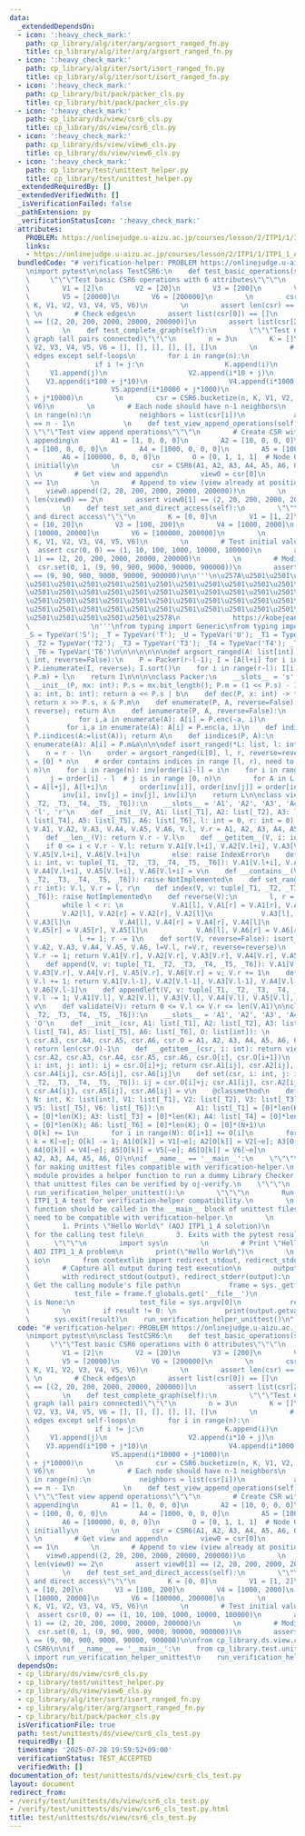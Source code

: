 ```yaml
---
data:
  _extendedDependsOn:
  - icon: ':heavy_check_mark:'
    path: cp_library/alg/iter/arg/argsort_ranged_fn.py
    title: cp_library/alg/iter/arg/argsort_ranged_fn.py
  - icon: ':heavy_check_mark:'
    path: cp_library/alg/iter/sort/isort_ranged_fn.py
    title: cp_library/alg/iter/sort/isort_ranged_fn.py
  - icon: ':heavy_check_mark:'
    path: cp_library/bit/pack/packer_cls.py
    title: cp_library/bit/pack/packer_cls.py
  - icon: ':heavy_check_mark:'
    path: cp_library/ds/view/csr6_cls.py
    title: cp_library/ds/view/csr6_cls.py
  - icon: ':heavy_check_mark:'
    path: cp_library/ds/view/view6_cls.py
    title: cp_library/ds/view/view6_cls.py
  - icon: ':heavy_check_mark:'
    path: cp_library/test/unittest_helper.py
    title: cp_library/test/unittest_helper.py
  _extendedRequiredBy: []
  _extendedVerifiedWith: []
  _isVerificationFailed: false
  _pathExtension: py
  _verificationStatusIcon: ':heavy_check_mark:'
  attributes:
    PROBLEM: https://onlinejudge.u-aizu.ac.jp/courses/lesson/2/ITP1/1/ITP1_1_A
    links:
    - https://onlinejudge.u-aizu.ac.jp/courses/lesson/2/ITP1/1/ITP1_1_A
  bundledCode: "# verification-helper: PROBLEM https://onlinejudge.u-aizu.ac.jp/courses/lesson/2/ITP1/1/ITP1_1_A\n\
    \nimport pytest\n\nclass TestCSR6:\n    def test_basic_operations(self):\n   \
    \     \"\"\"Test basic CSR6 operations with 6 attributes\"\"\"\n        K = [1]\n\
    \        V1 = [2]\n        V2 = [20]\n        V3 = [200]\n        V4 = [2000]\n\
    \        V5 = [20000]\n        V6 = [200000]\n        \n        csr = CSR6.bucketize(3,\
    \ K, V1, V2, V3, V4, V5, V6)\n        \n        assert len(csr) == 3\n       \
    \ \n        # Check edges\n        assert list(csr[0]) == []\n        assert list(csr[1])\
    \ == [(2, 20, 200, 2000, 20000, 200000)]\n        assert list(csr[2]) == []\n\
    \        \n    def test_complete_graph(self):\n        \"\"\"Test CSR6 with complete\
    \ graph (all pairs connected)\"\"\"\n        n = 3\n        K = []\n        V1,\
    \ V2, V3, V4, V5, V6 = [], [], [], [], [], []\n        \n        # Create all\
    \ edges except self-loops\n        for i in range(n):\n            for j in range(n):\n\
    \                if i != j:\n                    K.append(i)\n               \
    \     V1.append(j)\n                    V2.append(i*10 + j)\n                \
    \    V3.append(i*100 + j*10)\n                    V4.append(i*1000 + j*100)\n\
    \                    V5.append(i*10000 + j*1000)\n                    V6.append(i*100000\
    \ + j*10000)\n        \n        csr = CSR6.bucketize(n, K, V1, V2, V3, V4, V5,\
    \ V6)\n        \n        # Each node should have n-1 neighbors\n        for i\
    \ in range(n):\n            neighbors = list(csr[i])\n            assert len(neighbors)\
    \ == n - 1\n            \n    def test_view_append_operations(self):\n       \
    \ \"\"\"Test view append operations\"\"\"\n        # Create CSR with space for\
    \ appending\n        A1 = [1, 0, 0, 0]\n        A2 = [10, 0, 0, 0]\n        A3\
    \ = [100, 0, 0, 0]\n        A4 = [1000, 0, 0, 0]\n        A5 = [10000, 0, 0, 0]\n\
    \        A6 = [100000, 0, 0, 0]\n        O = [0, 1, 1, 1]  # Node 0 has 1 edge\
    \ initially\n        \n        csr = CSR6(A1, A2, A3, A4, A5, A6, O)\n       \
    \ \n        # Get view and append\n        view0 = csr[0]\n        assert len(view0)\
    \ == 1\n        \n        # Append to view (view already at position 1)\n    \
    \    view0.append((2, 20, 200, 2000, 20000, 200000))\n        \n        assert\
    \ len(view0) == 2\n        assert view0[1] == (2, 20, 200, 2000, 20000, 200000)\n\
    \        \n    def test_set_and_direct_access(self):\n        \"\"\"Test set operation\
    \ and direct access\"\"\"\n        K = [0, 0]\n        V1 = [1, 2]\n        V2\
    \ = [10, 20]\n        V3 = [100, 200]\n        V4 = [1000, 2000]\n        V5 =\
    \ [10000, 20000]\n        V6 = [100000, 200000]\n        \n        csr = CSR6.bucketize(3,\
    \ K, V1, V2, V3, V4, V5, V6)\n        \n        # Test initial values\n      \
    \  assert csr(0, 0) == (1, 10, 100, 1000, 10000, 100000)\n        assert csr(0,\
    \ 1) == (2, 20, 200, 2000, 20000, 200000)\n        \n        # Modify\n      \
    \  csr.set(0, 1, (9, 90, 900, 9000, 90000, 900000))\n        assert csr(0, 1)\
    \ == (9, 90, 900, 9000, 90000, 900000)\n\n'''\n\u257A\u2501\u2501\u2501\u2501\u2501\
    \u2501\u2501\u2501\u2501\u2501\u2501\u2501\u2501\u2501\u2501\u2501\u2501\u2501\
    \u2501\u2501\u2501\u2501\u2501\u2501\u2501\u2501\u2501\u2501\u2501\u2501\u2501\
    \u2501\u2501\u2501\u2501\u2501\u2501\u2501\u2501\u2501\u2501\u2501\u2501\u2501\
    \u2501\u2501\u2501\u2501\u2501\u2501\u2501\u2501\u2501\u2501\u2501\u2501\u2501\
    \u2501\u2501\u2501\u2501\u2501\u2578\n             https://kobejean.github.io/cp-library\
    \               \n'''\nfrom typing import Generic\nfrom typing import TypeVar\n\
    _S = TypeVar('S'); _T = TypeVar('T'); _U = TypeVar('U'); _T1 = TypeVar('T1');\
    \ _T2 = TypeVar('T2'); _T3 = TypeVar('T3'); _T4 = TypeVar('T4'); _T5 = TypeVar('T5');\
    \ _T6 = TypeVar('T6')\n\n\n\n\n\n\ndef argsort_ranged(A: list[int], l: int, r:\
    \ int, reverse=False):\n    P = Packer(r-l-1); I = [A[l+i] for i in range(r-l)];\
    \ P.ienumerate(I, reverse); I.sort()\n    for i in range(r-l): I[i] = (I[i] &\
    \ P.m) + l\n    return I\n\n\n\nclass Packer:\n    __slots__ = 's', 'm'\n    def\
    \ __init__(P, mx: int): P.s = mx.bit_length(); P.m = (1 << P.s) - 1\n    def enc(P,\
    \ a: int, b: int): return a << P.s | b\n    def dec(P, x: int) -> tuple[int, int]:\
    \ return x >> P.s, x & P.m\n    def enumerate(P, A, reverse=False): P.ienumerate(A:=list(A),\
    \ reverse); return A\n    def ienumerate(P, A, reverse=False):\n        if reverse:\n\
    \            for i,a in enumerate(A): A[i] = P.enc(-a, i)\n        else:\n   \
    \         for i,a in enumerate(A): A[i] = P.enc(a, i)\n    def indices(P, A: list[int]):\
    \ P.iindices(A:=list(A)); return A\n    def iindices(P, A):\n        for i,a in\
    \ enumerate(A): A[i] = P.m&a\n\n\ndef isort_ranged(*L: list, l: int, r: int, reverse=False):\n\
    \    n = r - l\n    order = argsort_ranged(L[0], l, r, reverse=reverse)\n    inv\
    \ = [0] * n\n    # order contains indices in range [l, r), need to map to [0,\
    \ n)\n    for i in range(n): inv[order[i]-l] = i\n    for i in range(n):\n   \
    \     j = order[i] - l  # j is in range [0, n)\n        for A in L: A[l+i], A[l+j]\
    \ = A[l+j], A[l+i]\n        order[inv[i]], order[inv[j]] = order[inv[j]], order[inv[i]]\n\
    \        inv[i], inv[j] = inv[j], inv[i]\n    return L\n\nclass view6(Generic[_T1,\
    \ _T2, _T3, _T4, _T5, _T6]):\n    __slots__ = 'A1', 'A2', 'A3', 'A4', 'A5', 'A6',\
    \ 'l', 'r'\n    def __init__(V, A1: list[_T1], A2: list[_T2], A3: list[_T3], A4:\
    \ list[_T4], A5: list[_T5], A6: list[_T6], l: int = 0, r: int = 0): \n       \
    \ V.A1, V.A2, V.A3, V.A4, V.A5, V.A6, V.l, V.r = A1, A2, A3, A4, A5, A6, l, r\n\
    \    def __len__(V): return V.r - V.l\n    def __getitem__(V, i: int): \n    \
    \    if 0 <= i < V.r - V.l: return V.A1[V.l+i], V.A2[V.l+i], V.A3[V.l+i], V.A4[V.l+i],\
    \ V.A5[V.l+i], V.A6[V.l+i]\n        else: raise IndexError\n    def __setitem__(V,\
    \ i: int, v: tuple[_T1, _T2, _T3, _T4, _T5, _T6]): V.A1[V.l+i], V.A2[V.l+i], V.A3[V.l+i],\
    \ V.A4[V.l+i], V.A5[V.l+i], V.A6[V.l+i] = v\n    def __contains__(V, v: tuple[_T1,\
    \ _T2, _T3, _T4, _T5, _T6]): raise NotImplemented\n    def set_range(V, l: int,\
    \ r: int): V.l, V.r = l, r\n    def index(V, v: tuple[_T1, _T2, _T3, _T4, _T5,\
    \ _T6]): raise NotImplemented\n    def reverse(V):\n        l, r = V.l, V.r-1\n\
    \        while l < r: \n            V.A1[l], V.A1[r] = V.A1[r], V.A1[l]\n    \
    \        V.A2[l], V.A2[r] = V.A2[r], V.A2[l]\n            V.A3[l], V.A3[r] = V.A3[r],\
    \ V.A3[l]\n            V.A4[l], V.A4[r] = V.A4[r], V.A4[l]\n            V.A5[l],\
    \ V.A5[r] = V.A5[r], V.A5[l]\n            V.A6[l], V.A6[r] = V.A6[r], V.A6[l]\n\
    \            l += 1; r -= 1\n    def sort(V, reverse=False): isort_ranged(V.A1,\
    \ V.A2, V.A3, V.A4, V.A5, V.A6, l=V.l, r=V.r, reverse=reverse)\n    def pop(V):\
    \ V.r -= 1; return V.A1[V.r], V.A2[V.r], V.A3[V.r], V.A4[V.r], V.A5[V.r], V.A6[V.r]\n\
    \    def append(V, v: tuple[_T1, _T2, _T3, _T4, _T5, _T6]): V.A1[V.r], V.A2[V.r],\
    \ V.A3[V.r], V.A4[V.r], V.A5[V.r], V.A6[V.r] = v; V.r += 1\n    def popleft(V):\
    \ V.l += 1; return V.A1[V.l-1], V.A2[V.l-1], V.A3[V.l-1], V.A4[V.l-1], V.A5[V.l-1],\
    \ V.A6[V.l-1]\n    def appendleft(V, v: tuple[_T1, _T2, _T3, _T4, _T5, _T6]):\
    \ V.l -= 1; V.A1[V.l], V.A2[V.l], V.A3[V.l], V.A4[V.l], V.A5[V.l], V.A6[V.l] =\
    \ v\n    def validate(V): return 0 <= V.l <= V.r <= len(V.A1)\n\nclass CSR6(Generic[_T1,\
    \ _T2, _T3, _T4, _T5, _T6]):\n    __slots__ = 'A1', 'A2', 'A3', 'A4', 'A5', 'A6',\
    \ 'O'\n    def __init__(csr, A1: list[_T1], A2: list[_T2], A3: list[_T3], A4:\
    \ list[_T4], A5: list[_T5], A6: list[_T6], O: list[int]): \n        csr.A1, csr.A2,\
    \ csr.A3, csr.A4, csr.A5, csr.A6, csr.O = A1, A2, A3, A4, A5, A6, O\n    def __len__(csr):\
    \ return len(csr.O)-1\n    def __getitem__(csr, i: int): return view6(csr.A1,\
    \ csr.A2, csr.A3, csr.A4, csr.A5, csr.A6, csr.O[i], csr.O[i+1])\n    def __call__(csr,\
    \ i: int, j: int): ij = csr.O[i]+j; return csr.A1[ij], csr.A2[ij], csr.A3[ij],\
    \ csr.A4[ij], csr.A5[ij], csr.A6[ij]\n    def set(csr, i: int, j: int, v: tuple[_T1,\
    \ _T2, _T3, _T4, _T5, _T6]): ij = csr.O[i]+j; csr.A1[ij], csr.A2[ij], csr.A3[ij],\
    \ csr.A4[ij], csr.A5[ij], csr.A6[ij] = v\n    @classmethod\n    def bucketize(cls,\
    \ N: int, K: list[int], V1: list[_T1], V2: list[_T2], V3: list[_T3], V4: list[_T4],\
    \ V5: list[_T5], V6: list[_T6]):\n        A1: list[_T1] = [0]*len(K); A2: list[_T2]\
    \ = [0]*len(K); A3: list[_T3] = [0]*len(K); A4: list[_T4] = [0]*len(K); A5: list[_T5]\
    \ = [0]*len(K); A6: list[_T6] = [0]*len(K); O = [0]*(N+1)\n        for k in K:\
    \ O[k] += 1\n        for i in range(N): O[i+1] += O[i]\n        for e in range(len(K)):\
    \ k = K[~e]; O[k] -= 1; A1[O[k]] = V1[~e]; A2[O[k]] = V2[~e]; A3[O[k]] = V3[~e];\
    \ A4[O[k]] = V4[~e]; A5[O[k]] = V5[~e]; A6[O[k]] = V6[~e]\n        return cls(A1,\
    \ A2, A3, A4, A5, A6, O)\n\nif __name__ == '__main__':\n    \"\"\"\n    Helper\
    \ for making unittest files compatible with verification-helper.\n    \n    This\
    \ module provides a helper function to run a dummy Library Checker test\n    so\
    \ that unittest files can be verified by oj-verify.\n    \"\"\"\n    \n    def\
    \ run_verification_helper_unittest():\n        \"\"\"\n        Run a dummy AOJ\
    \ ITP1_1_A test for verification-helper compatibility.\n        \n        This\
    \ function should be called in the __main__ block of unittest files\n        that\
    \ need to be compatible with verification-helper.\n        \n        The function:\n\
    \        1. Prints \"Hello World\" (AOJ ITP1_1_A solution)\n        2. Runs pytest\
    \ for the calling test file\n        3. Exits with the pytest result code\n  \
    \      \"\"\"\n        import sys\n        \n        # Print \"Hello World\" for\
    \ AOJ ITP1_1_A problem\n        print(\"Hello World\")\n        \n        import\
    \ io\n        from contextlib import redirect_stdout, redirect_stderr\n    \n\
    \        # Capture all output during test execution\n        output = io.StringIO()\n\
    \        with redirect_stdout(output), redirect_stderr(output):\n            #\
    \ Get the calling module's file path\n            frame = sys._getframe(1)\n \
    \           test_file = frame.f_globals.get('__file__')\n            if test_file\
    \ is None:\n                test_file = sys.argv[0]\n            result = pytest.main([test_file])\n\
    \        \n        if result != 0: \n            print(output.getvalue())\n  \
    \      sys.exit(result)\n    run_verification_helper_unittest()\n"
  code: "# verification-helper: PROBLEM https://onlinejudge.u-aizu.ac.jp/courses/lesson/2/ITP1/1/ITP1_1_A\n\
    \nimport pytest\n\nclass TestCSR6:\n    def test_basic_operations(self):\n   \
    \     \"\"\"Test basic CSR6 operations with 6 attributes\"\"\"\n        K = [1]\n\
    \        V1 = [2]\n        V2 = [20]\n        V3 = [200]\n        V4 = [2000]\n\
    \        V5 = [20000]\n        V6 = [200000]\n        \n        csr = CSR6.bucketize(3,\
    \ K, V1, V2, V3, V4, V5, V6)\n        \n        assert len(csr) == 3\n       \
    \ \n        # Check edges\n        assert list(csr[0]) == []\n        assert list(csr[1])\
    \ == [(2, 20, 200, 2000, 20000, 200000)]\n        assert list(csr[2]) == []\n\
    \        \n    def test_complete_graph(self):\n        \"\"\"Test CSR6 with complete\
    \ graph (all pairs connected)\"\"\"\n        n = 3\n        K = []\n        V1,\
    \ V2, V3, V4, V5, V6 = [], [], [], [], [], []\n        \n        # Create all\
    \ edges except self-loops\n        for i in range(n):\n            for j in range(n):\n\
    \                if i != j:\n                    K.append(i)\n               \
    \     V1.append(j)\n                    V2.append(i*10 + j)\n                \
    \    V3.append(i*100 + j*10)\n                    V4.append(i*1000 + j*100)\n\
    \                    V5.append(i*10000 + j*1000)\n                    V6.append(i*100000\
    \ + j*10000)\n        \n        csr = CSR6.bucketize(n, K, V1, V2, V3, V4, V5,\
    \ V6)\n        \n        # Each node should have n-1 neighbors\n        for i\
    \ in range(n):\n            neighbors = list(csr[i])\n            assert len(neighbors)\
    \ == n - 1\n            \n    def test_view_append_operations(self):\n       \
    \ \"\"\"Test view append operations\"\"\"\n        # Create CSR with space for\
    \ appending\n        A1 = [1, 0, 0, 0]\n        A2 = [10, 0, 0, 0]\n        A3\
    \ = [100, 0, 0, 0]\n        A4 = [1000, 0, 0, 0]\n        A5 = [10000, 0, 0, 0]\n\
    \        A6 = [100000, 0, 0, 0]\n        O = [0, 1, 1, 1]  # Node 0 has 1 edge\
    \ initially\n        \n        csr = CSR6(A1, A2, A3, A4, A5, A6, O)\n       \
    \ \n        # Get view and append\n        view0 = csr[0]\n        assert len(view0)\
    \ == 1\n        \n        # Append to view (view already at position 1)\n    \
    \    view0.append((2, 20, 200, 2000, 20000, 200000))\n        \n        assert\
    \ len(view0) == 2\n        assert view0[1] == (2, 20, 200, 2000, 20000, 200000)\n\
    \        \n    def test_set_and_direct_access(self):\n        \"\"\"Test set operation\
    \ and direct access\"\"\"\n        K = [0, 0]\n        V1 = [1, 2]\n        V2\
    \ = [10, 20]\n        V3 = [100, 200]\n        V4 = [1000, 2000]\n        V5 =\
    \ [10000, 20000]\n        V6 = [100000, 200000]\n        \n        csr = CSR6.bucketize(3,\
    \ K, V1, V2, V3, V4, V5, V6)\n        \n        # Test initial values\n      \
    \  assert csr(0, 0) == (1, 10, 100, 1000, 10000, 100000)\n        assert csr(0,\
    \ 1) == (2, 20, 200, 2000, 20000, 200000)\n        \n        # Modify\n      \
    \  csr.set(0, 1, (9, 90, 900, 9000, 90000, 900000))\n        assert csr(0, 1)\
    \ == (9, 90, 900, 9000, 90000, 900000)\n\nfrom cp_library.ds.view.csr6_cls import\
    \ CSR6\n\nif __name__ == '__main__':\n    from cp_library.test.unittest_helper\
    \ import run_verification_helper_unittest\n    run_verification_helper_unittest()"
  dependsOn:
  - cp_library/ds/view/csr6_cls.py
  - cp_library/test/unittest_helper.py
  - cp_library/ds/view/view6_cls.py
  - cp_library/alg/iter/sort/isort_ranged_fn.py
  - cp_library/alg/iter/arg/argsort_ranged_fn.py
  - cp_library/bit/pack/packer_cls.py
  isVerificationFile: true
  path: test/unittests/ds/view/csr6_cls_test.py
  requiredBy: []
  timestamp: '2025-07-28 19:59:52+09:00'
  verificationStatus: TEST_ACCEPTED
  verifiedWith: []
documentation_of: test/unittests/ds/view/csr6_cls_test.py
layout: document
redirect_from:
- /verify/test/unittests/ds/view/csr6_cls_test.py
- /verify/test/unittests/ds/view/csr6_cls_test.py.html
title: test/unittests/ds/view/csr6_cls_test.py
---
```

